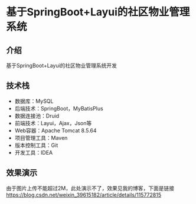 # 基于SpringBoot+Layui的社区物业管理系统

## 介绍
基于SpringBoot+Layui的社区物业管理系统开发

## 技术栈

- 数据库：MySQL
- 后端技术：SpringBoot，MyBatisPlus
- 数据连接池：Druid
- 前端技术：Layui，Ajax，Json等
- Web容器：Apache Tomcat 8.5.64
- 项目管理工具：Maven
- 版本控制工具：Git
- 开发工具：IDEA

## 效果演示
由于图片上传不能超过2M，此处演示不了，效果见我的博客，下面是链接
https://blog.csdn.net/weixin_39615182/article/details/115772815